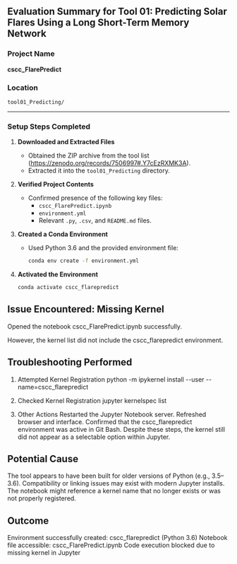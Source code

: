 ## Evaluation Summary for Tool 01: Predicting Solar Flares Using a Long Short-Term Memory Network

###  Project Name
**cscc_FlarePredict**

### Location
`tool01_Predicting/`

---

### Setup Steps Completed

1. **Downloaded and Extracted Files**
   - Obtained the ZIP archive from the tool list (https://zenodo.org/records/7506997#.Y7cEzRXMK3A).
   - Extracted it into the `tool01_Predicting` directory.

2. **Verified Project Contents**
   - Confirmed presence of the following key files:
     - `cscc_FlarePredict.ipynb`
     - `environment.yml`
     - Relevant `.py`, `.csv`, and `README.md` files.

3. **Created a Conda Environment**
   - Used Python 3.6 and the provided environment file:
     ```bash
     conda env create -f environment.yml
     ```

4. **Activated the Environment**
   ```bash
   conda activate cscc_flarepredict

## Issue Encountered: Missing Kernel
Opened the notebook cscc_FlarePredict.ipynb successfully.

However, the kernel list did not include the cscc_flarepredict environment.

## Troubleshooting Performed
1. Attempted Kernel Registration
   python -m ipykernel install --user --name=cscc_flarepredict

2. Checked Kernel Registration
   jupyter kernelspec list
   
3. Other Actions
  Restarted the Jupyter Notebook server.
  Refreshed browser and interface.
  Confirmed that the cscc_flarepredict environment was active in Git Bash.
  Despite these steps, the kernel still did not appear as a selectable option within Jupyter. 

##  Potential Cause
  The tool appears to have been built for older versions of Python (e.g., 3.5–3.6).
  Compatibility or linking issues may exist with modern Jupyter installs.
  The notebook might reference a kernel name that no longer exists or was not properly registered.

## Outcome
   Environment successfully created: cscc_flarepredict (Python 3.6)
   Notebook file accessible: cscc_FlarePredict.ipynb
   Code execution blocked due to missing kernel in Jupyter
